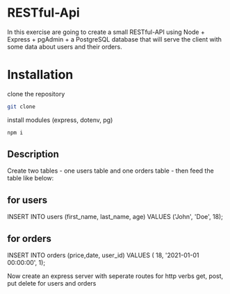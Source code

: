 # RESTful-Api
In this exercise are going to create a small RESTful-API using Node + Express + pgAdmin + a PostgreSQL database that will serve the client with some data about users and their orders.

# Installation

clone the repository
```bash
git clone
```
install modules (express, dotenv, pg)
```bash
npm i
```

## Description

Create two tables - one users table and one orders table - then feed the table like below:

## for users
INSERT INTO users (first_name, last_name, age) VALUES ('John', 'Doe', 18);

## for orders
INSERT INTO orders (price,date, user_id) VALUES ( 18, '2021-01-01 00:00:00', 1);

Now create an express server with seperate routes for http verbs get, post, put delete for users and orders